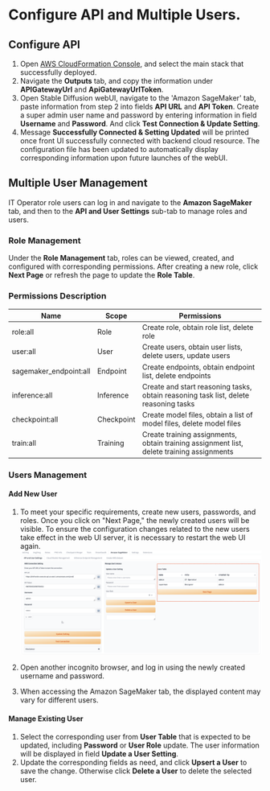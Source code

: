 # Configure API and Multiple Users.

## Configure API

1. Open [AWS CloudFormation Console](https://console.aws.amazon.com/cloudformation/), and select the main stack that successfully deployed.
2. Navigate the **Outputs** tab, and copy the information under **APIGatewayUrl** and **ApiGatewayUrlToken**.
3. Open Stable Diffusion webUI, navigate to the 'Amazon SageMaker' tab, paste information from step 2 into fields **API URL** and **API Token**. Create a super admin user name and password by entering information in field **Username** and **Password**. And click **Test Connection & Update Setting**.
4. Message **Successfully Connected & Setting Updated** will be printed once front UI successfully connected with backend cloud resource. The configuration file has been updated to automatically display corresponding information upon future launches of the webUI.

## Multiple User Management
IT Operator role users can log in and navigate to the **Amazon SageMaker** tab, and then to the **API and User Settings** sub-tab to manage roles and users.

### Role Management

Under the **Role Management** tab, roles can be viewed, created, and configured with corresponding permissions. After
creating a new role, click **Next Page** or refresh the page to update the **Role Table**.

### Permissions Description

| Name                   | Scope      | Permissions                                                                               | 
|------------------------|------------|-------------------------------------------------------------------------------------------|  
| role:all               | Role       | Create role, obtain role list, delete role                                                |
| user:all               | User       | Create users, obtain user lists, delete users, update users                               |
| sagemaker_endpoint:all | Endpoint   | Create endpoints, obtain endpoint list, delete endpoints                                  |
| inference:all          | Inference  | Create and start reasoning tasks, obtain reasoning task list, delete reasoning tasks      |
| checkpoint:all         | Checkpoint | Create model files, obtain a list of model files, delete model files                      |
| train:all              | Training   | Create training assignments, obtain training assignment list, delete training assignments | |


### Users Management

#### Add New User
1. To meet your specific requirements, create new users, passwords, and roles. Once you click on "Next Page," the newly created users will be visible. To ensure the configuration changes related to the new users take effect in the web UI server, it is necessary to restart the web UI again.
![add user](../images/multi_user/multi-user-8.png)

2. Open another incognito browser, and log in using the newly created username and password.
3. When accessing the Amazon SageMaker tab, the displayed content may vary for different users.

#### Manage Existing User
1. Select the corresponding user from **User Table** that is expected to be updated, including **Password** or **User Role** update. The user information will be displayed in field **Update a User Setting**.
2. Update the corresponding fields as need, and click **Upsert a User** to save the change. Otherwise click **Delete a User** to delete the selected user.


